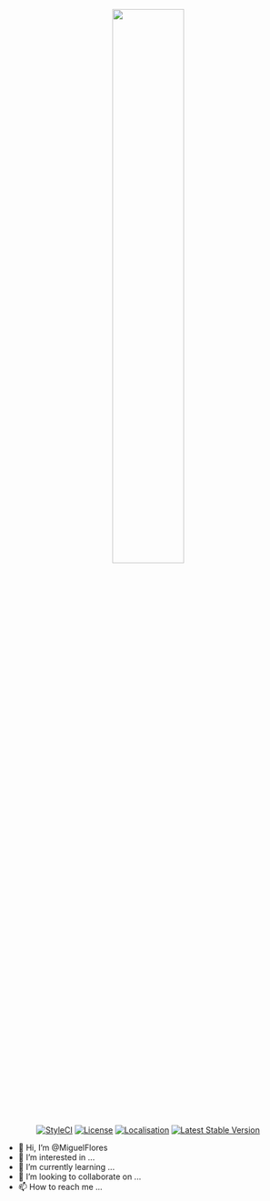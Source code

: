 <p align="center"><img src="[https://www.facebook.com/DjMiggie69]" width="50%"></p>

<p align="center">
<a href="https://styleci.io/repos/26730195/"><img src="https://styleci.io/repos/26730195/shield" alt="StyleCI"></a>
<a href="LICENSE"><img src="https://img.shields.io/badge/license-BSD3-brightgreen.svg?style=flat-square" alt="License"></a>
<a href="https://translate.cachethq.io/project/cachet"><img src="https://d322cqt584bo4o.cloudfront.net/cachet/localized.svg" alt="Localisation"></a>
<a href="https://github.com/CachetHQ/Cachet/releases"><img src="https://img.shields.io/github/release/cachethq/cachet.svg?style=flat-square" alt="Latest Stable Version"></a>
</p>


- 👋 Hi, I’m @MiguelFlores
- 👀 I’m interested in ...
- 🌱 I’m currently learning ...
- 💞️ I’m looking to collaborate on ...
- 📫 How to reach me ...

<!---
Miguelzamora13/Miguelzamora13 is a ✨ special ✨ repository because its `README.md` (this file) appears on your GitHub profile.
You can click the Preview link to take a look at your changes.
--->
